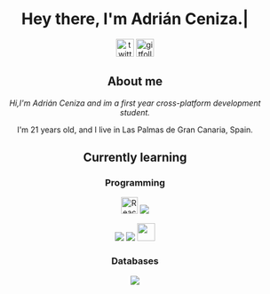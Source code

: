 <h1 align='center'>Hey there, I'm Adrián Ceniza.|</h2>
<div align='center'>
<a href='https://twitter.com/sirzenii' rel='nofollow'>
 <img height='32' width='32' src='https://raw.githubusercontent.com/peterthehan/peterthehan/master/assets/twitter.svg' href='https://twitter.com/sirzenii' alt='twitter'/></a>
 
 <a href='https://github.com/adriceniza' action="/users/follow?target=adriceniza" rel='nofollowgit'>
 <img height='32' width='32' src='https://raw.githubusercontent.com/peterthehan/peterthehan/master/assets/github.svg' alt='gitfollows'/>
 </a>


<h2 align='center' >About me</h2>
<i align='center'>Hi,I'm Adrián Ceniza and im a first year cross-platform development student.</i>
<p align='center'>I'm 21 years old, and I live in Las Palmas de Gran Canaria, Spain.</p>
<h2 align='center'>Currently learning</h2>
<h3 align='center'>Programming</h3>
<a align='center' href='reactjs.org' title='react'><img src='https://rawgit.com/gorangajic/react-icons/master/react-icons.svg'  width="30" alt="React Icons" style='max-width:100%;'></a>
<a align='center' href="https://code.visualstudio.com/" title="Visual Studio Code" rel="nofollow"><img src="https://raw.githubusercontent.com/hussainweb/hussainweb/main/icons/vscode.png" style="max-width:100%;"></a>

<a align='center' href="https://en.wikipedia.org/wiki/JavaScript" title="JavaScript" rel="nofollow"><img src="https://github.com/hussainweb/hussainweb/raw/main/icons/javascript.png" style="max-width:100%;"></a>
<a align='center' href="https://www.python.org/" title="Python" rel="nofollow"><img src="https://github.com/hussainweb/hussainweb/raw/main/icons/python.png" style="max-width:100%;"></a>
<a align='center' href="https://www.java.com/en/" title="Java" rel="nofollow"><img src="https://p7.hiclipart.com/preview/1011/30/511/java-runtime-environment-java-development-kit-computer-software-macos-gucci-logo-thumbnail.jpg" height='32' width='32' style="max-width:100%;"></a>
<h3 align='center'>Databases</h3>
<a align='center' href="https://www.mysql.com/" title="MySQL" rel="nofollow"><img src="https://raw.githubusercontent.com/hussainweb/hussainweb/main/icons/mysql.png" style="max-width:100%;"></a>
